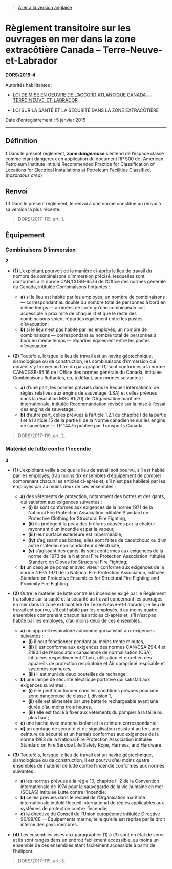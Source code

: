 > [Aller à la version anglaise](/en/Regulations/Statutory%20Orders%20and%20Regulations/2015/4.md)

# Règlement transitoire sur les ouvrages en mer dans la zone extracôtière Canada – Terre-Neuve-et-Labrador

**DORS/2015-4**

Autorités habilitantes : 
- [LOI DE MISE EN OEUVRE DE L’ACCORD ATLANTIQUE CANADA — TERRE-NEUVE-ET-LABRADOR](/fr/Lois/Lois%20du%20Canada/1987/ch.%203.md)

- LOI SUR LA SANTÉ ET LA SÉCURITÉ DANS LA ZONE EXTRACÔTIÈRE

Date d'enregistrement : 5 janvier 2015

----------



## Définition


**1** Dans le présent règlement, ***zone dangereuse*** s’entend de l’espace classé comme étant dangereux en application du document RP 500 de l’American Petroleum Institute intitulé Recommended Practice for Classification of Locations for Electrical Installations at Petroleum Facilities Classified. (*hazardous area*)




## Renvoi


**1.1** Dans le présent règlement, le renvoi à une norme constitue un renvoi à sa version la plus récente.
> DORS/2017-119, art. 1.





## Équipement



### Combinaisons D’immersion


**2** 

- **(1)** L’exploitant pourvoit de la manière ci-après le lieu de travail du nombre de combinaisons d’immersion précisé, lesquelles sont conformes à la norme CAN/CGSB-65.16 de l’Office des normes générale du Canada, intitulée Combinaisons flottantes :
	- **a)** si le lieu est habité par les employés, un nombre de combinaisons — correspondant au double du nombre total de personnes à bord en même temps — arrimées de sorte qu’une combinaison soit accessible à proximité de chaque lit et que le reste des combinaisons soient réparties également entre les postes d’évacuation;
	- **b)** si le lieu n’est pas habité par les employés, un nombre de combinaisons — correspondant au nombre total de personnes à bord en même temps — réparties également entre les postes d’évacuation.

- **(2)** Toutefois, lorsque le lieu de travail est un navire géotechnique, sismologique ou de construction, les combinaisons d’immersion qui doivent s’y trouver au titre du paragraphe (1) sont conformes à la norme CAN/CGSB-65.16 de l’Office des normes générale du Canada, intitulée Combinaisons flottantes, ou, à défaut, aux normes suivantes :
	- **a)** d’une part, les normes prévues dans le Recueil international de règles relatives aux engins de sauvetage (LSA) et celles prévues dans la résolution MSC.81(70) de l’Organisation maritime internationale, intitulée Recommandation révisée sur la mise à l’essai des engins de sauvetage;
	- **b)** d’autre part, celles prévues à l’article 1.2.1 du chapitre I de la partie I et à l’article 15 de la partie II de la Norme canadienne sur les engins de sauvetage — TP 14475 publiée par Transports Canada.
> DORS/2017-119, art. 2.





### Matériel de lutte contre l’incendie


**3** 

- **(1)** L’exploitant veille à ce que le lieu de travail soit pourvu, s’il est habité par les employés, d’au moins dix ensembles d’équipement de pompier comprenant chacun les articles ci-après et, s’il n’est pas habileté par les employés par au moins deux de ces ensembles :
	- **a)** des vêtements de protection, notamment des bottes et des gants, qui satisfont aux exigences suivantes :
		- **(i)** ils sont conformes aux exigences de la norme 1971 de la National Fire Protection Association intitulée Standard on Protective Clothing for Structural Fire Fighting,
		- **(ii)** ils protègent la peau des brûlures causées par la chaleur rayonnant d’un incendie et par la vapeur,
		- **(iii)** leur surface extérieure est imperméable,
		- **(iv)** s’agissant des bottes, elles sont faites de caoutchouc ou d’un autre matériau non conducteur d’électricité,
		- **(v)** s’agissant des gants, ils sont conformes aux exigences de la norme de 1973 de la National Fire Protection Association intitulée Standard on Gloves for Structural Fire Fighting;
	- **b)** un casque de pompier avec viseur conforme aux exigences de la norme NFPA 1971 de la National Fire Protection Association, intitulée Standard on Protective Ensembles for Structural Fire Fighting and Proximity Fire Fighting.

- **(2)** Outre le matériel de lutte contre les incendies exigé par le Règlement transitoire sur la santé et la sécurité au travail concernant les ouvrages en mer dans la zone extracôtière de Terre-Neuve-et-Labrador, le lieu de travail est pourvu, s’il est habité par les employés, d’au moins quatre ensembles comprenant chacun les articles ci-après et, s’il n’est pas habité par les employés, d’au moins deux de ces ensembles :
	- **a)** un appareil respiratoire autonome qui satisfait aux exigences suivantes :
		- **(i)** il peut fonctionner pendant au moins trente minutes,
		- **(ii)** il est conforme aux exigences des normes CAN/CSA Z94.4 et Z180.1 de l’Association canadienne de normalisation (CSA), intitulées respectivement Choix, utilisation et entretien des appareils de protection respiratoire et Air comprimé respirable et systèmes connexes,
		- **(iii)** il est muni de deux bouteilles de rechange;
	- **b)** une lampe de sécurité électrique portative qui satisfait aux exigences suivantes :
		- **(i)** elle peut fonctionner dans les conditions prévues pour une zone dangereuse de classe I, division 1,
		- **(ii)** elle est alimentée par une batterie rechargeable ayant une durée d’au moins trois heures,
		- **(iii)** elle est facile à fixer aux vêtements du pompier à la taille ou plus haut;
	- **c)** une hache avec manche isolant et la ceinture correspondante;
	- **d)** un cordage de sécurité et de signalisation résistant au feu, une ceinture de sécurité et un harnais conformes aux exigences de la norme 1983 de la National Fire Protection Association intitulée Standard on Fire Service Life Safety Rope, Harness, and Hardware.

- **(3)** Toutefois, lorsque le lieu de travail est un navire géotechnique, sismologique ou de construction, il est pourvu d’au moins quatre ensembles de matériel de lutte contre l’incendie conformes aux normes suivantes :
	- **a)** les normes prévues à la règle 10, chapitre II-2 de la Convention internationale de 1974 pour la sauvegarde de la vie humaine en mer (SOLAS) intitulée Lutte contre l’incendie;
	- **b)** celles prévues dans le recueil de l’Organisation maritime internationale intitulé Recueil international de règles applicables aux systèmes de protection contre l’incendie;
	- **c)** la directive du Conseil de l’Union européenne intitulée Directive 96/98/CE — Équipements marins, telle qu’elle est reprise par le droit interne des pays membres.

- **(4)** Les ensembles visés aux paragraphes (1) à (3) sont en état de servir et ils sont rangés dans un endroit facilement accessible, au moins un ensemble de ces ensembles étant facilement accessible à partir de l’hélipont.
> DORS/2017-119, art. 3.



